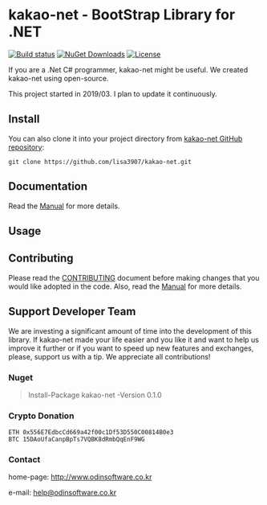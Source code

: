 # kakao-net - BootStrap Library for .NET

[![Build status](https://ci.appveyor.com/api/projects/status/dnp9i3t6sexv9tpa?svg=true)](https://ci.appveyor.com/project/lisa3907/kakao-net)
[![NuGet Downloads](https://img.shields.io/nuget/dt/Kakao.Net.svg)](https://www.nuget.org/packages/kakao.net)
[![License](https://img.shields.io/github/license/lisa3907/kakao.net.svg)](https://github.com/lisa3907/kakao.net/blob/master/LICENSE.txt)

If you are a .Net C# programmer, kakao-net might be useful. We created kakao-net using open-source.

This project started in 2019/03. I plan to update it continuously.

## Install

You can also clone it into your project directory from [kakao-net GitHub repository](https://github.com/lisa3907/kakao-net):

```shell
git clone https://github.com/lisa3907/kakao-net.git
```


## Documentation

Read the [Manual](https://github.com/lisa3907/kakao-net/wiki) for more details.

## Usage

## Contributing

Please read the [CONTRIBUTING](https://github.com/lisa3907/kakao-net/blob/master/CONTRIBUTING.md) document before making changes that you would like adopted in the code. Also, read the [Manual](https://github.com/lisa3907/kakao-net/wiki) for more details.

## Support Developer Team

We are investing a significant amount of time into the development of this library. If kakao-net made your life easier and you like it and want to help us improve it further or if you want to speed up new features and exchanges, please, support us with a tip. We appreciate all contributions!

### Nuget

 > Install-Package kakao-net -Version 0.1.0

### Crypto Donation

```
ETH 0x556E7EdbcCd669a42f00c1Df53D550C00814B0e3
BTC 15DAoUfaCanpBpTs7VQBK8dRmbQqEnF9WG
```

### Contact

home-page: http://www.odinsoftware.co.kr

e-mail: help@odinsoftware.co.kr